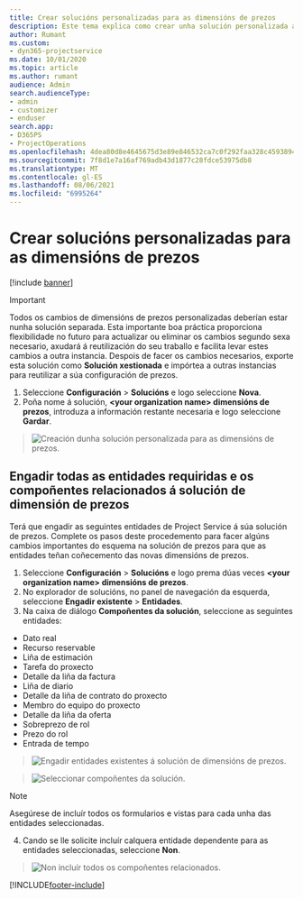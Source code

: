 ```yaml
---
title: Crear solucións personalizadas para as dimensións de prezos
description: Este tema explica como crear unha solución personalizada ao crear dimensións de prezos personalizadas.
author: Rumant
ms.custom:
- dyn365-projectservice
ms.date: 10/01/2020
ms.topic: article
ms.author: rumant
audience: Admin
search.audienceType:
- admin
- customizer
- enduser
search.app:
- D365PS
- ProjectOperations
ms.openlocfilehash: 4dea80d8e4645675d3e89e846532ca7c0f292faa328c45938941c50dc15486fc
ms.sourcegitcommit: 7f8d1e7a16af769adb43d1877c28fdce53975db8
ms.translationtype: MT
ms.contentlocale: gl-ES
ms.lasthandoff: 08/06/2021
ms.locfileid: "6995264"
---
```

# <a name="create-custom-solutions-for-pricing-dimensions"></a>Crear solucións personalizadas para as dimensións de prezos

[!include [banner](../includes/psa-now-project-operations.md)]

> [!IMPORTANT]
> Todos os cambios de dimensións de prezos personalizadas deberían estar nunha solución separada. Esta importante boa práctica proporciona flexibilidade no futuro para actualizar ou eliminar os cambios segundo sexa necesario, axudará á reutilización do seu traballo e facilita levar estes cambios a outra instancia. Despois de facer os cambios necesarios, exporte esta solución como **Solución xestionada** e impórtea a outras instancias para reutilizar a súa configuración de prezos.

1. Seleccione **Configuración** > **Solucións** e logo seleccione **Nova**. 
2. Poña nome á solución, **\<your organization name> dimensións de prezos**, introduza a información restante necesaria e logo seleccione **Gardar**.

> ![Creación dunha solución personalizada para as dimensións de prezos.](media/Creation-of-custom-pricing-dimension-solution.PNG)
  
## <a name="add-all-required-entities-and-related-components-to-the-pricing-dimension-solution"></a>Engadir todas as entidades requiridas e os compoñentes relacionados á solución de dimensión de prezos
Terá que engadir as seguintes entidades de Project Service á súa solución de prezos. Complete os pasos deste procedemento para facer algúns cambios importantes do esquema na solución de prezos para que as entidades teñan coñecemento das novas dimensións de prezos.

1. Seleccione **Configuración** > **Solucións** e logo prema dúas veces **\<your organization name> dimensións de prezos**. 
2. No explorador de solucións, no panel de navegación da esquerda, seleccione **Engadir existente** > **Entidades**.
3. Na caixa de diálogo **Compoñentes da solución**, seleccione as seguintes entidades:

- Dato real
- Recurso reservable
- Liña de estimación
- Tarefa do proxecto
- Detalle da liña da factura
- Liña de diario
- Detalle da liña de contrato do proxecto
- Membro do equipo do proxecto
- Detalle da liña da oferta
- Sobreprezo de rol
- Prezo do rol 
- Entrada de tempo 

> ![Engadir entidades existentes á solución de dimensións de prezos.](media/Existing-entities-to-PD-solution.png)

> ![Seleccionar compoñentes da solución.](media/Dimension-Components.png)

> [!NOTE]
> Asegúrese de incluír todos os formularios e vistas para cada unha das entidades seleccionadas.

4. Cando se lle solicite incluír calquera entidade dependente para as entidades seleccionadas, seleccione **Non**.

> ![Non incluír todos os compoñentes relacionados.](media/Do-not-include-required.png)




[!INCLUDE[footer-include](../includes/footer-banner.md)]